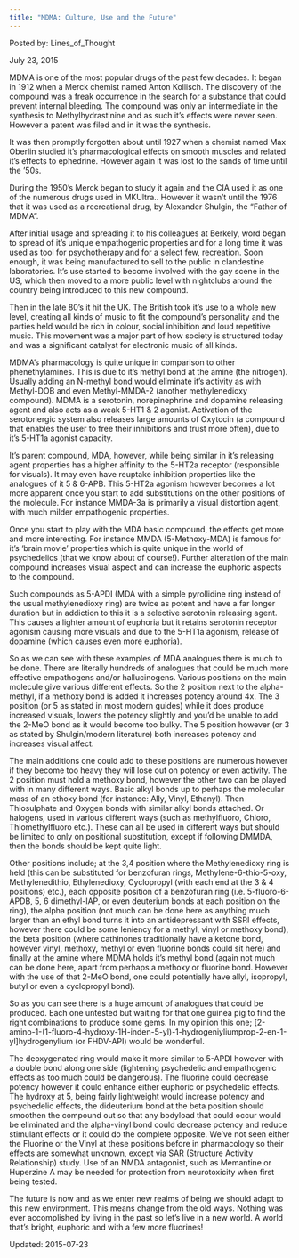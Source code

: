 ```yaml
---
title: "MDMA: Culture, Use and the Future"
---
```


Posted by: Lines_of_Thought 

<span>July 23, 2015</span>
    

<p>MDMA is one of the most popular drugs of the past few decades. It began in 1912 when a Merck chemist named Anton Kollisch. The discovery of the compound was a freak occurrence in the search for a substance that could prevent internal bleeding. The compound was only an intermediate in the synthesis to Methylhydrastinine and as such it&#8217;s effects were never seen. However a patent was filed and in it was the synthesis.</p>
<p>It was then promptly forgotten about until 1927 when a chemist named Max Oberlin studied it&#8217;s pharmacological effects on smooth muscles and related it&#8217;s effects to ephedrine. However again it was lost to the sands of time until the &#8217;50s.</p>
<p>During the 1950&#8217;s Merck began to study it again and the CIA used it as one of the numerous drugs used in MKUltra.. However it wasn&#8217;t until the 1976 that it was used as a recreational drug, by Alexander Shulgin, the “Father of MDMA”.</p>
<p>After initial usage and spreading it to his colleagues at Berkely, word began to spread of it&#8217;s unique empathogenic properties and for a long time it was used as tool for psychotherapy and for a select few, recreation. Soon enough, it was being manufactured to sell to the public in clandestine laboratories. It&#8217;s use started to become involved with the gay scene in the US, which then moved to a more public level with nightclubs around the country being introduced to this new compound.</p>
<p>Then in the late 80&#8217;s it hit the UK. The British took it&#8217;s use to a whole new level, creating all kinds of music to fit the compound&#8217;s personality and the parties held would be rich in colour, social inhibition and loud repetitive music. This movement was a major part of how society is structured today and was a significant catalyst for electronic music of all kinds.</p>
<p>MDMA&#8217;s pharmacology is quite unique in comparison to other phenethylamines. This is due to it&#8217;s methyl bond at the amine (the nitrogen). Usually adding an N-methyl bond would eliminate it&#8217;s activity as with Methyl-DOB and even Methyl-MMDA-2 (another methylenedioxy compound). MDMA is a serotonin, norepinephrine and dopamine releasing agent and also acts as a weak 5-HT1 &amp; 2 agonist. Activation of the serotonergic system also releases large amounts of Oxytocin (a compound that enables the user to free their inhibitions and trust more often), due to it&#8217;s 5-HT1a agonist capacity.</p>
<p>It&#8217;s parent compound, MDA, however, while being similar in it&#8217;s releasing agent properties has a higher affinity to the 5-HT2a receptor (responsible for visuals). It may even have reuptake inhibition properties like the analogues of it 5 &amp; 6-APB. This 5-HT2a agonism however becomes a lot more apparent once you start to add substitutions on the other positions of the molecule. For instance MMDA-3a is primarily a visual distortion agent, with much milder empathogenic properties.</p>
<p>Once you start to play with the MDA basic compound, the effects get more and more interesting. For instance MMDA (5-Methoxy-MDA) is famous for it&#8217;s &#8216;brain movie&#8217; properties which is quite unique in the world of psychedelics (that we know about of course!). Further alteration of the main compound increases visual aspect and can increase the euphoric aspects to the compound.</p>
<p>Such compounds as 5-APDI (MDA with a simple pyrollidine ring instead of the usual methylenedioxy ring) are twice as potent and have a far longer duration but in addiction to this it is a selective serotonin releasing agent. This causes a lighter amount of euphoria but it retains serotonin receptor agonism causing more visuals and due to the 5-HT1a agonism, release of dopamine (which causes even more euphoria).</p>
<p>So as we can see with these examples of MDA analogues there is much to be done. There are literally hundreds of analogues that could be much more effective empathogens and/or hallucinogens. Various positions on the main molecule give various different effects. So the 2 position next to the alpha-methyl, if a methoxy bond is added it increases potency around 4x. The 3 position (or 5 as stated in most modern guides) while it does produce increased visuals, lowers the potency slightly and you&#8217;d be unable to add the 2-MeO bond as it would become too bulky. The 5 position however (or 3 as stated by Shulgin/modern literature) both increases potency and increases visual affect.</p>
<p>The main additions one could add to these positions are numerous however if they become too heavy they will lose out on potency or even activity. The 2 position must hold a methoxy bond, however the other two can be played with in many different ways. Basic alkyl bonds up to perhaps the molecular mass of an ethoxy bond (for instance: Ally, Vinyl, Ethanyl). Then Thiosulphate and Oxygen bonds with similar alkyl bonds attached. Or halogens, used in various different ways (such as methylfluoro, Chloro, Thiomethylfluoro etc.). These can all be used in different ways but should be limited to only on positional substitution, except if following DMMDA, then the bonds should be kept quite light.</p>
<p>Other positions include; at the 3,4 position where the Methylenedioxy ring is held (this can be substituted for benzofuran rings, Methylene-6-thio-5-oxy, Methylenedithio, Ethylenedioxy, Cyclopropyl (with each end at the 3 &amp; 4 positions) etc.), each opposite position of a benzofuran ring (i.e. 5-fluoro-6-APDB, 5, 6 dimethyl-IAP, or even deuterium bonds at each position on the ring), the alpha position (not much can be done here as anything much larger than an ethyl bond turns it into an antidepressant with SSRI effects, however there could be some leniency for a methyl, vinyl or methoxy bond), the beta position (where cathinones traditionally have a ketone bond, however vinyl, methoxy, methyl or even fluorine bonds could sit here) and finally at the amine where MDMA holds it&#8217;s methyl bond (again not much can be done here, apart from perhaps a methoxy or fluorine bond. However with the use of that 2-MeO bond, one could potentially have allyl, isopropyl, butyl or even a cyclopropyl bond).</p>
<p>So as you can see there is a huge amount of analogues that could be produced. Each one untested but waiting for that one guinea pig to find the right combinations to produce some gems. In my opinion this one; [2-amino-1-(1-fluoro-4-hydroxy-1H-inden-5-yl)-1-hydrogeniyliumprop-2-en-1-yl]hydrogenylium (or FHDV-API) would be wonderful.</p>
<p>The deoxygenated ring would make it more similar to 5-APDI however with a double bond along one side (lightening psychedelic and empathogenic effects as too much could be dangerous). The fluorine could decrease potency however it could enhance either euphoric or psychedelic effects. The hydroxy at 5, being fairly lightweight would increase potency and psychedelic effects, the dideuterium bond at the beta position should smoothen the compound out so that any bodyload that could occur would be eliminated and the alpha-vinyl bond could decrease potency and reduce stimulant effects or it could do the complete opposite. We&#8217;ve not seen either the Fluorine or the Vinyl at these positions before in pharmacology so their effects are somewhat unknown, except via SAR (Structure Activity Relationship) study. Use of an NMDA antagonist, such as Memantine or Huperzine A may be needed for protection from neurotoxicity when first being tested.</p>
<p>The future is now and as we enter new realms of being we should adapt to this new environment. This means change from the old ways. Nothing was ever accomplished by living in the past so let&#8217;s live in a new world. A world that&#8217;s bright, euphoric and with a few more fluorines!</p>

Updated: 2015-07-23

    
